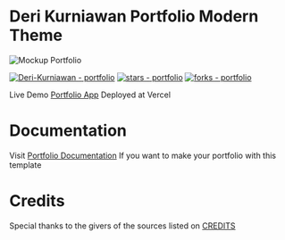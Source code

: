 # Deri Kurniawan Portfolio Modern Theme

![Mockup Portfolio](https://github.com/Deri-Kurniawan/portfolio/blob/master/public/Mockup.png)

[![Deri-Kurniawan - portfolio](https://img.shields.io/static/v1?label=Deri-Kurniawan&message=portfolio&color=blue&logo=github)](https://github.com/Deri-Kurniawan/portfolio "Go to GitHub repo")
[![stars - portfolio](https://img.shields.io/github/stars/Deri-Kurniawan/portfolio?style=social)](https://github.com/Deri-Kurniawan/portfolio)
[![forks - portfolio](https://img.shields.io/github/forks/Deri-Kurniawan/portfolio?style=social)](https://github.com/Deri-Kurniawan/portfolio)

Live Demo [Portfolio App](https://portfolio.deri-kurniawan.vercel.app) Deployed at Vercel

# Documentation
Visit [Portfolio Documentation](https://docs-portfolio.deri-kurniawan.vercel.app) If you want to make your portfolio with this template

# Credits

Special thanks to the givers of the sources listed on [CREDITS](https://github.com/Deri-Kurniawan/portfolio/blob/master/CREDITS.md)
